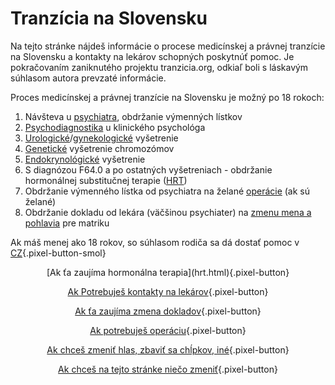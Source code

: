 # Tranzícia na Slovensku

Na tejto stránke nájdeš informácie o procese medicínskej a právnej tranzície na Slovensku a kontakty na lekárov schopných poskytnúť pomoc. Je pokračovaním zaniknutého projektu tranzicia.org, odkiaľ boli s láskavým súhlasom autora prevzaté informácie.

Proces medicínskej a právnej tranzície na Slovensku je možný po 18 rokoch:

1. Návšteva u [psychiatra](psychiater.html), obdržanie výmenných lístkov
2. [Psychodiagnostika](psycholog.html) u klinického psychológa
3. [Urologické](urolog.html)/[gynekologické](gyne.html) vyšetrenie
4. [Genetické](genetika.html) vyšetrenie chromozómov
5. [Endokrynológické](endo.html) vyšetrenie 
6. S diagnózou F64.0 a po ostatných vyšetreniach - obdržanie hormonálnej substitučnej terapie ([HRT](hrt.html))
7. Obdržanie výmenného lístka od psychiatra na želané [operácie](grs.html) (ak sú želané)
8. Obdržanie dokladu od lekára (väčšinou psychiater) na [zmenu mena a pohlavia](doklady.html) pre matriku

Ak máš menej ako 18 rokov, so súhlasom rodiča sa dá dostať pomoc v [CZ](https://jsemtrans.cz/navod/){.pixel-button-smol}

<center>
[Ak ťa zaujíma hormonálna terapia](hrt.html){.pixel-button}

[Ak Potrebuješ kontakty na lekárov](lekari.html){.pixel-button}

[Ak ťa zaujíma zmena dokladov](doklady.html){.pixel-button}

[Ak potrebuješ operáciu](grs.html){.pixel-button}

[Ak chceš zmeniť hlas, zbaviť sa chĺpkov, iné](ine.html){.pixel-button}

[Ak chceš na tejto stránke niečo zmeniť](kontakt.html){.pixel-button}
</center>
